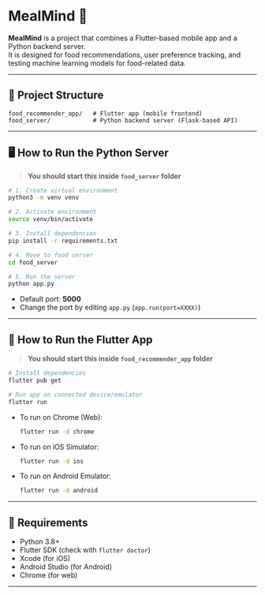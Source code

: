 # MealMind 🍴

**MealMind** is a project that combines a Flutter-based mobile app and a Python backend server.  
It is designed for food recommendations, user preference tracking, and testing machine learning models for food-related data.

---

## 📂 Project Structure

```
food_recommender_app/   # Flutter app (mobile frontend)
food_server/            # Python backend server (Flask-based API)
```

---

## 🖥 How to Run the Python Server

> **You should start this inside `food_server` folder**

```bash
# 1. Create virtual environment
python3 -m venv venv

# 2. Activate environment
source venv/bin/activate

# 3. Install dependencies
pip install -r requirements.txt

# 4. Move to food server
cd food_server

# 5. Run the server
python app.py
```

- Default port: **5000**
- Change the port by editing `app.py` (`app.run(port=XXXX)`)

---

## 📱 How to Run the Flutter App

> **You should start this inside `food_recommender_app` folder**

```bash
# Install dependencies
flutter pub get

# Run app on connected device/emulator
flutter run
```

- To run on Chrome (Web):
  ```bash
  flutter run -d chrome
  ```

- To run on iOS Simulator:
  ```bash
  flutter run -d ios
  ```

- To run on Android Emulator:
  ```bash
  flutter run -d android
  ```

---

## 🔧 Requirements
- Python 3.8+
- Flutter SDK (check with `flutter doctor`)
- Xcode (for iOS)
- Android Studio (for Android)
- Chrome (for web)

---
